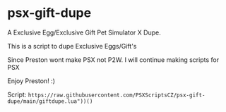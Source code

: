 # psx-gift-dupe
A Exclusive Egg/Exclusive Gift Pet Simulator X Dupe.

This is a script to dupe Exclusive Eggs/Gift's 

Since Preston wont make PSX not P2W. I will continue making scripts for PSX

Enjoy Preston! :)


Script: ```https://raw.githubusercontent.com/PSXScriptsCZ/psx-gift-dupe/main/giftdupe.lua"))()```


